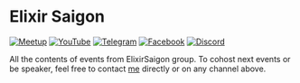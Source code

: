 # Elixir Saigon

[![Meetup](https://img.shields.io/badge/Meetup-f64363?style=for-the-badge&logo=meetup&logoColor=white)](https://www.meetup.com/saigon-elixir/) [![YouTube](https://img.shields.io/badge/YouTube-%23FF0000.svg?style=for-the-badge&logo=YouTube&logoColor=white)](https://www.youtube.com/channel/UCy8eabUAa8a5W4ITlCToJHw) [![Telegram](https://img.shields.io/badge/Telegram-2CA5E0?style=for-the-badge&logo=telegram&logoColor=white)](https://t.me/elixirvn) [![Facebook](https://img.shields.io/badge/Facebook-%231877F2.svg?style=for-the-badge&logo=Facebook&logoColor=white)](https://www.facebook.com/elixir.org.vn) [![Discord](https://img.shields.io/badge/Discord-%235865F2.svg?style=for-the-badge&logo=discord&logoColor=white)](https://discord.gg/besydrXJ) 

All the contents of events from ElixirSaigon group. 
To cohost next events or be speaker, feel free to contact [me](mailto:thien.an.vo.nguyen@gmail.com) directly or on any channel above.


